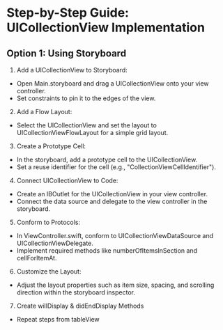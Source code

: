 # Step-by-Step Guide: UICollectionView Implementation
## Option 1: Using Storyboard

1. Add a UICollectionView to Storyboard:
* Open Main.storyboard and drag a UICollectionView onto your view controller.
* Set constraints to pin it to the edges of the view.

2. Add a Flow Layout:
* Select the UICollectionView and set the layout to UICollectionViewFlowLayout for a simple grid layout.

3. Create a Prototype Cell:
* In the storyboard, add a prototype cell to the UICollectionView.
* Set a reuse identifier for the cell (e.g., "CollectionViewCellIdentifier").

4. Connect UICollectionView to Code:
* Create an IBOutlet for the UICollectionView in your view controller.
* Connect the data source and delegate to the view controller in the storyboard.

5. Conform to Protocols:
* In ViewController.swift, conform to UICollectionViewDataSource and UICollectionViewDelegate.
* Implement required methods like numberOfItemsInSection and cellForItemAt.

6. Customize the Layout:
* Adjust the layout properties such as item size, spacing, and scrolling direction within the storyboard inspector.

7. Create willDisplay & didEndDisplay Methods
* Repeat steps from tableView
